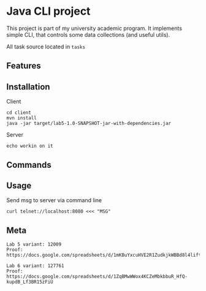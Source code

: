 # Java CLI project

This project is part of my university academic program.
It implements simple CLI, that controls some data collections (and useful utils).

All task source located in `tasks`

## Features

## Installation

Client
```
cd client
mvn install
java -jar target/lab5-1.0-SNAPSHOT-jar-with-dependencies.jar
```

Server
```
echo workin on it
```


## Commands

## Usage


Send msg to server via command line
```
curl telnet://localhost:8080 <<< "MSG"
```

## Meta
```
Lab 5 variant: 12009 
Proof: https://docs.google.com/spreadsheets/d/1mKBuYxcuHVE2R1ZudkjkWBBd8l4liftFLo1GhpxH46Q

Lab 6 variant: 127761
Proof: https://docs.google.com/spreadsheets/d/1ZqBMwWWox4KCZeMbkbbuR_HfQ-kupdB_Lf3BR15zFiU
```
